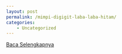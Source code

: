 ```yaml
---
layout: post
permalink: /mimpi-digigit-laba-laba-hitam/
categories:
    - Uncategorized
---
```


[Baca Selengkapnya](/07)